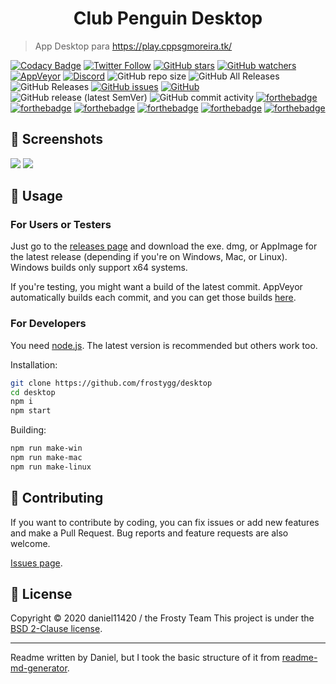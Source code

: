<h1 align="center">
Club Penguin Desktop
</h1>

> App Desktop para https://play.cppsgmoreira.tk/

[![Codacy Badge](https://api.codacy.com/project/badge/Grade/9ce19de53adb476a9d618c1586c161c2)](https://www.codacy.com/gh/frostygg/desktop?utm_source=github.com&amp;utm_medium=referral&amp;utm_content=frostygg/desktop&amp;utm_campaign=Badge_Grade) [![Twitter Follow](https://img.shields.io/twitter/follow/frostypenguins?style=social)](https://twitter.com/frostypenguins) [![GitHub stars](https://img.shields.io/github/stars/frostygg/desktop?style=social)](https://github.com/frostygg/desktop/stargazers) [![GitHub watchers](https://img.shields.io/github/watchers/frostygg/desktop?style=social)](https://github.com/frostygg/desktop/watchers)
[![AppVeyor](https://img.shields.io/appveyor/build/daniel11420/frostydesktop?style=for-the-badge)](https://ci.appveyor.com/project/daniel11420/frostydesktop) [![Discord](https://img.shields.io/discord/655572764358606898?style=for-the-badge)](https://discord.gg/HaFHnTE) ![GitHub repo size](https://img.shields.io/github/repo-size/frostygg/desktop?style=for-the-badge) ![GitHub All Releases](https://img.shields.io/github/downloads/frostygg/desktop/total?style=for-the-badge) ![GitHub Releases](https://img.shields.io/github/downloads/frostygg/desktop/latest/total?style=for-the-badge) [![GitHub issues](https://img.shields.io/github/issues/frostygg/desktop?style=for-the-badge)](https://github.com/frostygg/desktop/issues)    [![GitHub](https://img.shields.io/github/license/frostygg/desktop?style=for-the-badge)](https://github.com/frostygg/desktop/blob/master/LICENSE) ![GitHub release (latest SemVer)](https://img.shields.io/github/v/release/frostygg/desktop?style=for-the-badge) ![GitHub commit activity](https://img.shields.io/github/commit-activity/w/frostygg/desktop?style=for-the-badge)
[![forthebadge](https://forthebadge.com/images/badges/gluten-free.svg)](https://forthebadge.com)  [![forthebadge](https://forthebadge.com/images/badges/uses-badges.svg)](https://forthebadge.com) [![forthebadge](https://forthebadge.com/images/badges/as-seen-on-tv.svg)](https://forthebadge.com) [![forthebadge](https://forthebadge.com/images/badges/compatibility-club-penguin.svg)](https://forthebadge.com) [![forthebadge](https://forthebadge.com/images/badges/made-with-javascript.svg)](https://forthebadge.com) [![forthebadge](https://forthebadge.com/images/badges/mom-made-pizza-rolls.svg)](https://forthebadge.com)

## 📸 Screenshots
![](https://image-host.club/0E4sPQdV.png)
![](https://image-host.club/bsLT9254.png)

## 🚀 Usage
### For Users or Testers
Just go to the [releases page](https://github.com/frostygg/desktop/releases) and download the exe. dmg, or AppImage for the latest release (depending if you're on Windows, Mac, or Linux).
Windows builds only support x64 systems.

If you're testing, you might want a build of the latest commit. AppVeyor automatically builds each commit, and you can get those builds [here](https://ci.appveyor.com/project/daniel11420/backdesktop/build/artifacts).

### For Developers
You need [node.js](https://nodejs.org). The latest version is recommended but others work too.

Installation:
```sh
git clone https://github.com/frostygg/desktop
cd desktop
npm i
npm start
```
Building:
```sh
npm run make-win
npm run make-mac
npm run make-linux
```
## 🤝 Contributing

If you want to contribute by coding, you can fix issues or add new features and make a Pull Request.
Bug reports and feature requests are also welcome.

[Issues page](https://github.com/frostygg/desktop/issues).

## 📝 License

Copyright © 2020 daniel11420 / the Frosty Team
This project is under the [BSD 2-Clause license](https://github.com/frostygg/desktop/blob/master/LICENSE).

---
Readme written by Daniel, but I took the basic structure of it from [readme-md-generator](https://github.com/kefranabg/readme-md-generator).
